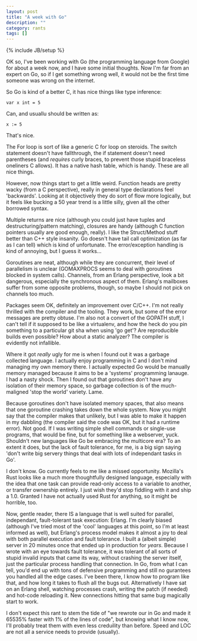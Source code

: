 ```yaml
---
layout: post
title: "A week with Go"
description: ""
category: rants
tags: []
---
```

{% include JB/setup %}

OK so, I've been working with Go (the programming language from Google) for about a week now, and I have some initial thoughts. Now I'm far from an expert on Go, so if I get something wrong well, it would not be the first time someone was wrong on the internet.

So Go is kind of a better C, it has nice things like type inference:

```
var x int = 5
```

Can, and usuallu should be written as:

```
x := 5
```

That's nice.

The For loop is sort of like a generic C for loop on steroids. The switch statement doesn't have fallthrough, the if statement doesn't need parentheses (and *requires* curly braces, to prevent those stupid braceless oneliners C allows). It has a native hash table, which is handy. These are all nice things.

However, now things start to get a little weird. Function heads are pretty wacky (from a C perspective), really in general type declarations feel 'backwards'. Looking at it objectively they do sort of flow more logically, but it feels like bucking a 50 year trend is a little silly, given all the other borrowed syntax.

Multiple returns are nice (although you could just have tuples and destructuring/pattern matching), closures are handy (although C function pointers usually are good enough, really). I like the Struct/Method stuff better than C++ style insanity. Go doesn't have tail call optimization (as far as I can tell) which is kind of unfortunate. The error/exception handling is kind of annoying, but I guess it works...

Goroutines are neat, although while they are concurrent, their level of parallelism is unclear (GOMAXPROCS seems to deal with goroutines blocked in system calls). Channels, from an Erlang perspective, look a bit dangerous, especially the synchronous aspect of them. Erlang's mailboxes suffer from some opposite problems, though, so maybe I should not pick on channels too much.

Packages seem OK, definitely an improvement over C/C++. I'm not really thrilled with the compiler and the tooling. They work, but some of the error messages are pretty obtuse. I'm also not a convert of the GOPATH stuff, I can't tell if it supposed to be like a virtualenv, and how the heck do you pin something to a particular git sha when using 'go get'? Are reproducible builds even possible? How about a static analyzer? The compiler is evidently not infallible.

Where it got *really* ugly for me is when I found out it was a garbage collected language. I actually enjoy programming in C and I don't mind managing my own memory there. I actually expected Go would be manually memory managed because it aims to be a 'systems' programming lanauge. I had a nasty shock. Then I found out that goroutines don't have any isolation of their memory space, so garbage collection is of the much-maligned 'stop the world' variety. Lame.

Because goroutines don't have isolated memory spaces, that also means that one goroutine crashing takes down the whole system. Now you might say that the compiler makes that unlikely, but I was able to make it happen in my dabbling (the compiler said the code was OK, but it had a runtime error). Not good. If I was writing simple shell commands or single-use programs, that would be fine, but for something like a webserver, yuck. Shouldn't new languages like Go be embracing the multicore era? To an extent it does, but the lack of fault tolerance, for me, is a big sign saying 'don't write big servery things that deal with lots of independant tasks in Go'.

I don't know. Go currently feels to me like a missed opportunity. Mozilla's Rust looks like a much more thoughtfully designed language, especially with the idea that one task can provide read-only access to a variable to another, or transfer ownership entirely. I just wish they'd stop fiddling with it and ship a 1.0. Granted I have not actually used Rust for anything, so it might be horrible, too.

Now, gentle reader, there IS a language that is well suited for parallel, independant, fault-tolerant task execution: Erlang. I'm clearly biased (although I've tried most of the 'cool' languages at this point, so I'm at least informed as well), but Erlang's process model makes it almost a joy to deal with both parallel execution and fault tolerance. I built a (albeit simple) server in 20 minutes once that ended up in production for *years*. Because I wrote with an eye towards fault tolerance, it was tolerant of all sorts of stupid invalid inputs that came its way, without crashing the server itself, just the particular process handling that connection. In Go, from what I can tell, you'd end up with tons of defensive programming and still no gurantees you handled all the edge cases. I've been there, I know how to program like that, and how long it takes to flush all the bugs out. Alternatively I have sat on an Erlang shell, watching processes crash, writing the patch (if needed) and hot-code reloading it. New connections hitting that same bug magically start to work.

I don't expect this rant to stem the tide of "we rewrote our <core service> in Go and made it 65535% faster with 1% of the lines of code", but knowing what I know now, I'll probably treat them with even less creduility than before. Speed and LOC are not all a service needs to provide (usually).
